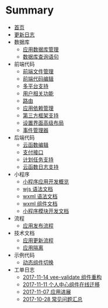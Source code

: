 # Summary

* [首页](README.md)
* [更新日志](CHANGELOG.md)
* 数据库
  - [应用数据库管理](docs/dataset/field.md)
  - [数据库查询语句](docs/dataset/dql.md)
* 前端代码
  - [前端文件管理](docs/fe/files.md)
  - [前端代码编辑](docs/fe/app_proxy.md)
  - [多平台支持](docs/fe/platform.md)
  - [用户相关功能](docs/fe/user.md)
  - [路由](docs/fe/router.md)
  - [应用依赖管理](docs/fe/deps.md)
  - [第三方框架支持](docs/fe/framework.md)
  - [设置界面高级布局](docs/fe/settings-layout.md)
  - [事件管理器](docs/fe/event.md)
* 后端代码
  - [云函数编辑](docs/be/ccode.md)
  - [支付接口](docs/be/payment.md)
  - [计划任务支持](docs/be/rqueue_schedule.md)
  - [云函数日志支持](docs/be/log.md)
* 小程序
  - [小程序应用开发概览](docs/dwapp/papp.md)
  - [wjs 语法文档](docs/dwapp/wjs.md)
  - [wxml 语法文档](docs/dwapp/wxml.md)
  - [wxml 组件文档](docs/dwapp/component.md)
  - [小程序模块开发文档](docs/dwapp/slide.md)
* 流程
  - [应用发布流程](docs/workflow/publish.md)
* 技术文档
  - [应用更新流程](docs/core/update.md)
  - [应用隔离](docs/core/dep.md)
* 示例代码
  - [动态组件切换](docs/example/component.md)
* 工单日志
  - [2017-11-14 vee-validate 组件重构](docs/issues/2017-11-14.md)
  - [2017-11-11 个人中心组件在线迁移](docs/issues/2017-11-11.md)
  - [2017-11-07 应用进展](docs/issues/2017-11-07.md)
  - [2017-10-28 常见问题汇总](docs/issues/2017-10-28.md)
